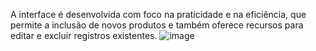 A interface é desenvolvida com foco na praticidade e na eficiência, que permite a inclusão de novos produtos e também oferece recursos para editar e excluir registros existentes.
![image](https://github.com/mdafonso/Cadastro-de-Produtos/assets/85906812/e8496550-ae44-4515-81dd-415dc22bfe1d)
